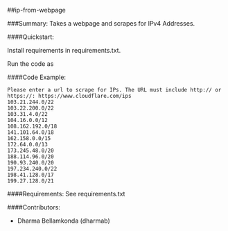 ##ip-from-webpage

###Summary:
Takes a webpage and scrapes for IPv4 Addresses.

####Quickstart:

Install requirements in requirements.txt.

Run the code as

####Code Example:
```
Please enter a url to scrape for IPs. The URL must include http:// or https://: https://www.cloudflare.com/ips
103.21.244.0/22
103.22.200.0/22
103.31.4.0/22
104.16.0.0/12
108.162.192.0/18
141.101.64.0/18
162.158.0.0/15
172.64.0.0/13
173.245.48.0/20
188.114.96.0/20
190.93.240.0/20
197.234.240.0/22
198.41.128.0/17
199.27.128.0/21
```

####Requirements:
See requirements.txt

####Contributors:
- Dharma Bellamkonda (dharmab)
